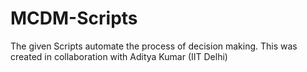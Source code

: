 # MCDM-Scripts
The given Scripts automate the process of decision making. This was created in collaboration with Aditya Kumar (IIT Delhi)
